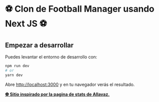 # ⚽ Clon de Football Manager usando Next JS ⚽

## Empezar a desarrollar

Puedes levantar el entorno de desarrollo con:

```bash
npm run dev
# or
yarn dev
```

Abre [http://localhost:3000](http://localhost:3000) y en tu navegador verás el resultado.

**[⚽ Sitio inspirado por la pagina de stats de Allavaz.](https://github.com/Allavaz/iossa-stats/blob/master/README.md)**
